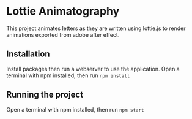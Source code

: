 # Lottie Animatography
This project animates letters as they are written using lottie.js to render animations exported from adobe after effect.

## Installation
Install packages then run a webserver to use the application.
Open a terminal with npm installed, then run `npm install`

## Running the project
Open a terminal with npm installed, then run `npm start`


